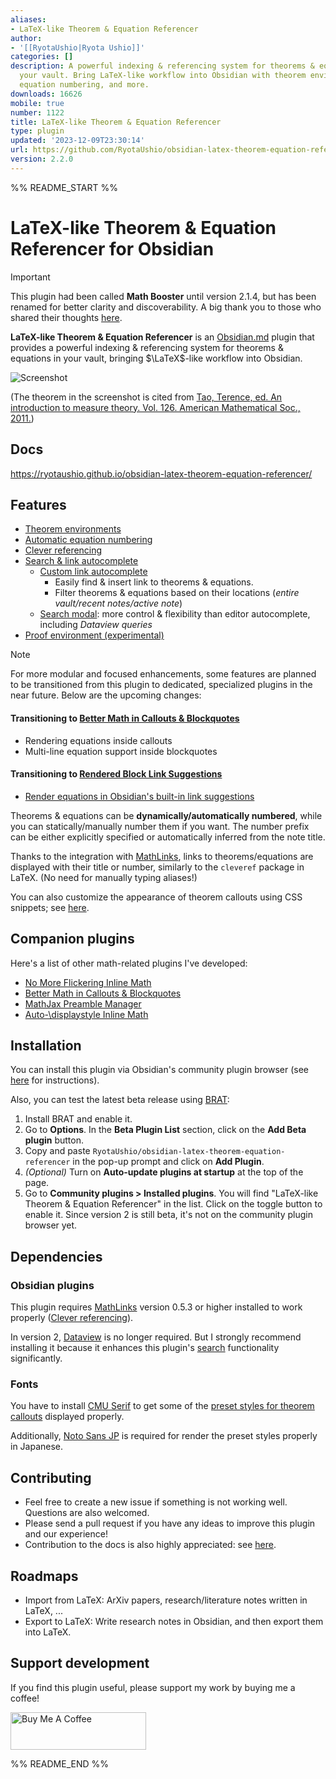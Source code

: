 ```yaml
---
aliases:
- LaTeX-like Theorem & Equation Referencer
author:
- '[[RyotaUshio|Ryota Ushio]]'
categories: []
description: A powerful indexing & referencing system for theorems & equations in
  your vault. Bring LaTeX-like workflow into Obsidian with theorem environments, automatic
  equation numbering, and more.
downloads: 16626
mobile: true
number: 1122
title: LaTeX-like Theorem & Equation Referencer
type: plugin
updated: '2023-12-09T23:30:14'
url: https://github.com/RyotaUshio/obsidian-latex-theorem-equation-referencer
version: 2.2.0
---
```


%% README_START %%

# LaTeX-like Theorem & Equation Referencer for Obsidian

> [!important]
> This plugin had been called **Math Booster** until version 2.1.4, but has been renamed for better clarity and discoverability. A big thank you to those who shared their thoughts [here](https://github.com/RyotaUshio/obsidian-math-booster/issues/210).

**LaTeX-like Theorem & Equation Referencer** is an [Obsidian.md](https://obsidian.md/) plugin that provides a powerful indexing & referencing system for theorems & equations in your vault, bringing $\LaTeX$-like workflow into Obsidian.

![Screenshot](https://raw.githubusercontent.com/RyotaUshio/obsidian-math-booster/1c7b106fcfbddccdcda8451de1c21a094994b686/docs/fig/screenshot.png)

(The theorem in the screenshot is cited from [Tao, Terence, ed. An introduction to measure theory. Vol. 126. American Mathematical Soc., 2011.](https://terrytao.files.wordpress.com/2012/12/gsm-126-tao5-measure-book.pdf))

## Docs

https://ryotaushio.github.io/obsidian-latex-theorem-equation-referencer/

## Features

- [Theorem environments](https://ryotaushio.github.io/obsidian-latex-theorem-equation-referencer/theorem-callouts/theorem-callouts.html)
- [Automatic equation numbering](https://ryotaushio.github.io/obsidian-latex-theorem-equation-referencer/equations.html)
- [Clever referencing](https://ryotaushio.github.io/obsidian-latex-theorem-equation-referencer/clever-referencing.html)
- [Search & link autocomplete](https://ryotaushio.github.io/obsidian-latex-theorem-equation-referencer/search-&-link-autocomplete/search-&-link-autocomplete.html)
  - [Custom link autocomplete](https://ryotaushio.github.io/obsidian-latex-theorem-equation-referencer/search-&-link-autocomplete/custom-link-autocomplete.html)
    - Easily find & insert link to theorems & equations.
    - Filter theorems & equations based on their locations (*entire vault/recent notes/active note*)
  - [Search modal](https://ryotaushio.github.io/obsidian-latex-theorem-equation-referencer/search-&-link-autocomplete/search-modal.html): more control & flexibility than editor autocomplete, including *Dataview queries*
- [Proof environment (experimental)](https://ryotaushio.github.io/obsidian-latex-theorem-equation-referencer/proof-environment.html)

> [!note]
> For more modular and focused enhancements, some features are planned to be transitioned from this plugin to dedicated, specialized plugins in the near future. Below are the upcoming changes:
> 
> #### Transitioning to [**Better Math in Callouts & Blockquotes**](https://github.com/RyotaUshio/obsidian-math-in-callout)
> 
> - Rendering equations inside callouts
> - Multi-line equation support inside blockquotes
> 
> #### Transitioning to [**Rendered Block Link Suggestions**](https://github.com/RyotaUshio/obsidian-rendered-block-link-suggestions)
> 
> - [Render equations in Obsidian's built-in link suggestions](https://ryotaushio.github.io/obsidian-latex-theorem-equation-referencer/search-&-link-autocomplete/enhancing-obsidian's-built-in-link-autocomplete.html)

Theorems & equations can be **dynamically/automatically numbered**, while you can statically/manually number them if you want.
The number prefix can be either explicitly specified or automatically inferred from the note title.

Thanks to the integration with [MathLinks](https://github.com/zhaoshenzhai/obsidian-mathlinks), links to theorems/equations are displayed with their title or number, similarly to the `cleveref` package in LaTeX. (No need for manually typing aliases!)

You can also customize the appearance of theorem callouts using CSS snippets; see [here](https://ryotaushio.github.io/obsidian-latex-theorem-equation-referencer/theorem-callouts/styling.html).

## Companion plugins

Here's a list of other math-related plugins I've developed:

- [No More Flickering Inline Math](https://github.com/RyotaUshio/obsidian-inline-math)
- [Better Math in Callouts & Blockquotes](https://github.com/RyotaUshio/obsidian-math-in-callout)
- [MathJax Preamble Manager](https://github.com/RyotaUshio/obsidian-mathjax-preamble-manager)
- [Auto-\\displaystyle Inline Math](https://github.com/RyotaUshio/obsidian-auto-displaystyle-inline-math)

## Installation

You can install this plugin via Obsidian's community plugin browser (see [here](https://help.obsidian.md/Extending+Obsidian/Community+plugins#Install+a+community+plugin) for instructions).

Also, you can test the latest beta release using [BRAT](https://github.com/TfTHacker/obsidian42-brat):

1.  Install BRAT and enable it.
2.  Go to **Options**. In the **Beta Plugin List** section, click on the **Add Beta plugin** button.
3.  Copy and paste `RyotaUshio/obsidian-latex-theorem-equation-referencer` in the pop-up prompt and click on **Add Plugin**.
4.  _(Optional)_ Turn on **Auto-update plugins at startup** at the top of the page.
5.  Go to **Community plugins > Installed plugins**. You will find "LaTeX-like Theorem & Equation Referencer" in the list. Click on the toggle button to enable it.
Since version 2 is still beta, it's not on the community plugin browser yet.

## Dependencies

### Obsidian plugins

This plugin requires [MathLinks](https://github.com/zhaoshenzhai/obsidian-mathlinks) version 0.5.3 or higher installed to work properly ([Clever referencing](https://ryotaushio.github.io/obsidian-latex-theorem-equation-referencer/clever-referencing.html)).

In version 2, [Dataview](https://github.com/blacksmithgu/obsidian-dataview) is no longer required. But I strongly recommend installing it because it enhances this plugin's [search](https://ryotaushio.github.io/obsidian-latex-theorem-equation-referencer/search-&-link-auto-completion/search-modal.html) functionality significantly.

### Fonts

You have to install [CMU Serif](https://www.cufonfonts.com/font/cmu-serif) to get some of the [preset styles for theorem callouts](https://ryotaushio.github.io/obsidian-latex-theorem-equation-referencer/theorem-callouts/styling.html) displayed properly.

Additionally, [Noto Sans JP](https://fonts.google.com/noto/specimen/Noto+Sans+JP) is required for render the preset styles properly in Japanese.

## Contributing

- Feel free to create a new issue if something is not working well. Questions are also welcomed.
- Please send a pull request if you have any ideas to improve this plugin and our experience!
- Contribution to the docs is also highly appreciated: see [here](https://github.com/RyotaUshio/obsidian-latex-theorem-equation-referencer-docs).

## Roadmaps

- Import from LaTeX: ArXiv papers, research/literature notes written in LaTeX, ...
- Export to LaTeX: Write research notes in Obsidian, and then export them into LaTeX.

## Support development

If you find this plugin useful, please support my work by buying me a coffee!

<a href="https://www.buymeacoffee.com/ryotaushio" target="_blank"><img src="https://cdn.buymeacoffee.com/buttons/v2/default-yellow.png" alt="Buy Me A Coffee" style="height: 60px !important;width: 217px !important;" ></a>


%% README_END %%